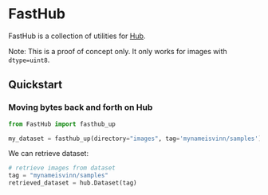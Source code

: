 # FastHub
FastHub is a collection of utilities for [Hub](https://github.com/activeloopai/hub).

Note: This is a proof of concept only. It only works for images with `dtype=uint8`.

## Quickstart
### Moving bytes back and forth on Hub
```python
from FastHub import fasthub_up

my_dataset = fasthub_up(directory="images", tag='mynameisvinn/samples')
```
We can retrieve dataset:
```python
# retrieve images from dataset
tag = "mynameisvinn/samples"
retrieved_dataset = hub.Dataset(tag)
```